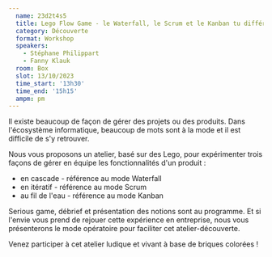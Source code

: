 ```yaml
---
  name: 23d2t4s5
  title: Lego Flow Game - le Waterfall, le Scrum et le Kanban tu différencieras !
  category: Découverte
  format: Workshop
  speakers: 
    - Stéphane Philippart
    - Fanny Klauk
  room: Box
  slot: 13/10/2023
  time_start: '13h30'
  time_end: '15h15'
  ampm: pm
---
```

Il existe beaucoup de façon de gérer des projets ou des produits.
Dans l'écosystème informatique, beaucoup de mots sont à la mode et il est difficile de s'y retrouver.

Nous vous proposons un atelier, basé sur des Lego, pour expérimenter trois façons de gérer en équipe les fonctionnalités d'un produit : 
- en cascade - référence au mode Waterfall
- en itératif - référence au mode Scrum
- au fil de l'eau - référence au mode Kanban

Serious game, débrief et présentation des notions sont au programme.
Et si l'envie vous prend de rejouer cette expérience en entreprise, nous vous présenterons le mode opératoire pour faciliter cet atelier-découverte.

Venez participer à cet atelier ludique et vivant à base de briques colorées !

